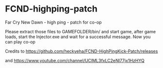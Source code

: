 # FCND-highping-patch
Far Cry New Dawn - high ping - patch for co-op


Please extract those files to GAMEFOLDER/bin/ and start game, after game loads, start the Injector.exe and wait for a successful message. Now you can play co-op

Credits to https://github.com/heckyeha/FCND-HighPingKick-Patch/releases

and https://www.youtube.com/channel/UClML3fxLC2eNl77jx1HzHYQ
